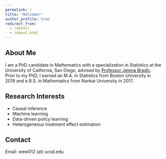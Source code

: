 ```yaml
---
permalink: /
title: "Welcome!"
author_profile: true
redirect_from: 
  - /about/
  - /about.html
---
```



## About Me
I am a PhD candidate in Mathematics with a specialization in Statistics at the University of California, San Diego, advised by [Professor Jelena Bradic](http://www.jelenabradic.net). 
Prior to my PhD, I earned an M.A. in Statistics from Boston University in 2019 and a B.S. in Mathematics from Nankai University in 2017.

## Research Interests
- Causal inference  
- Machine learning  
- Data-driven policy learning  
- Heterogeneous treatment effect estimation

## Contact
Email: wew012 (at) ucsd.edu
  
